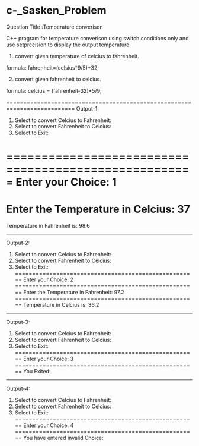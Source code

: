 # c-_Sasken_Problem
Question Title :Temperature converison

C++ program for temperature converison using switch conditions only and use setprecision to display the output temperature.
 
 
1. convert given temperature of celcius to fahrenheit.

formula: fahrenheit=(celsius*9/5)+32;

 
2. convert given fahrenheit to celcius.
 
formula: celcius = (fahrenheit-32)*5/9;
 
==========================================================================
Output-1:
 
1. Select to convert Celcius to Fahrenheit: 
2. Select to convert Fahrenheit to Celcius: 
3. Select to Exit: 
 
=====================================================
Enter your Choice: 1
=====================================================
Enter the Temperature in Celcius: 37
=====================================================
Temperature in Fahrenheit is: 98.6 
 
-----------------------------------------------------------------------------------
Output-2:
 
1. Select to convert Celcius to Fahrenheit: 
2. Select to convert Fahrenheit to Celcius: 
3. Select to Exit: 
=====================================================
Enter your Choice: 2
=====================================================
Enter the Temperature in Fahrenheit: 97.2
=====================================================
Temperature in Celcius is: 36.2
 
-----------------------------------------------------------------------------
Output-3:
 
1. Select to convert Celcius to Fahrenheit: 
2. Select to convert Fahrenheit to Celcius: 
3. Select to Exit: 
=====================================================
Enter your Choice: 3
=====================================================
You Exited:
 
---------------------------------------------------------------------------
Output-4:
 
1. Select to convert Celcius to Fahrenheit: 
2. Select to convert Fahrenheit to Celcius: 
3. Select to Exit: 
=====================================================
Enter your Choice: 4
=====================================================
You have entered invalid Choice:

